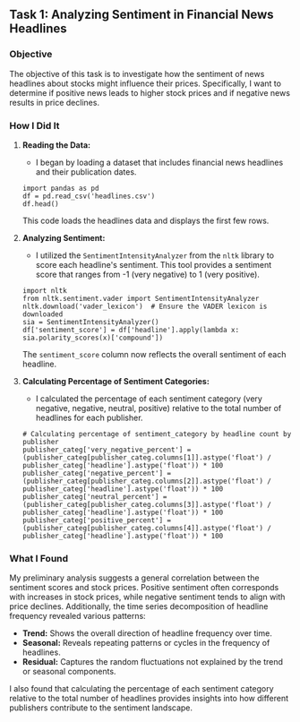 ## Task 1: Analyzing Sentiment in Financial News Headlines

### Objective

The objective of this task is to investigate how the sentiment of news headlines about stocks might influence their prices. Specifically, I want to determine if positive news leads to higher stock prices and if negative news results in price declines.

### How I Did It

1. **Reading the Data:**
   - I began by loading a dataset that includes financial news headlines and their publication dates.
   
   ```
   import pandas as pd
   df = pd.read_csv('headlines.csv')
   df.head()
   ```
   This code loads the headlines data and displays the first few rows.

2. **Analyzing Sentiment:**
   - I utilized the `SentimentIntensityAnalyzer` from the `nltk` library to score each headline's sentiment. This tool provides a sentiment score that ranges from -1 (very negative) to 1 (very positive).
   
   ```
   import nltk
   from nltk.sentiment.vader import SentimentIntensityAnalyzer
   nltk.download('vader_lexicon')  # Ensure the VADER lexicon is downloaded
   sia = SentimentIntensityAnalyzer()
   df['sentiment_score'] = df['headline'].apply(lambda x: sia.polarity_scores(x)['compound'])
   ```
   The `sentiment_score` column now reflects the overall sentiment of each headline.

3. **Calculating Percentage of Sentiment Categories:**
   - I calculated the percentage of each sentiment category (very negative, negative, neutral, positive) relative to the total number of headlines for each publisher.
   
   ```
   # Calculating percentage of sentiment_category by headline count by publisher
   publisher_categ['very_negative_percent'] = (publisher_categ[publisher_categ.columns[1]].astype('float') / publisher_categ['headline'].astype('float')) * 100
   publisher_categ['negative_percent'] = (publisher_categ[publisher_categ.columns[2]].astype('float') / publisher_categ['headline'].astype('float')) * 100
   publisher_categ['neutral_percent'] = (publisher_categ[publisher_categ.columns[3]].astype('float') / publisher_categ['headline'].astype('float')) * 100
   publisher_categ['positive_percent'] = (publisher_categ[publisher_categ.columns[4]].astype('float') / publisher_categ['headline'].astype('float')) * 100
   ```

### What I Found

My preliminary analysis suggests a general correlation between the sentiment scores and stock prices. Positive sentiment often corresponds with increases in stock prices, while negative sentiment tends to align with price declines. Additionally, the time series decomposition of headline frequency revealed various patterns:
- **Trend:** Shows the overall direction of headline frequency over time.
- **Seasonal:** Reveals repeating patterns or cycles in the frequency of headlines.
- **Residual:** Captures the random fluctuations not explained by the trend or seasonal components.

I also found that calculating the percentage of each sentiment category relative to the total number of headlines provides insights into how different publishers contribute to the sentiment landscape. 
